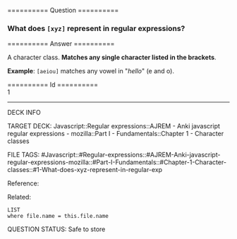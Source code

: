 ========== Question ==========  

### What does `[xyz]` represent in regular expressions?  

========== Answer ==========  

A character class. **Matches any single character listed in the brackets**.

**Example**: `[aeiou]` matches any vowel in "_hello_" (e and o).

========== Id ==========  
1

---

DECK INFO

TARGET DECK: Javascript::Regular expressions::AJREM - Anki javascript regular expressions - mozilla::Part I - Fundamentals::Chapter 1 - Character classes

FILE TAGS: #Javascript::#Regular-expressions::#AJREM-Anki-javascript-regular-expressions-mozilla::#Part-I-Fundamentals::#Chapter-1-Character-classes::#1-What-does-xyz-represent-in-regular-exp

Reference:

Related:

```dataview
LIST
where file.name = this.file.name
```


QUESTION STATUS: Safe to store
